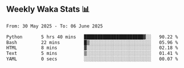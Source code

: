 ## Weekly Waka Stats 📊
<!--START_SECTION:waka-->

```txt
From: 30 May 2025 - To: 06 June 2025

Python       5 hrs 40 mins   ██████████████████████▓░░   90.22 %
Bash         22 mins         █▒░░░░░░░░░░░░░░░░░░░░░░░   05.96 %
HTML         8 mins          ▓░░░░░░░░░░░░░░░░░░░░░░░░   02.18 %
Text         5 mins          ▒░░░░░░░░░░░░░░░░░░░░░░░░   01.41 %
YAML         0 secs          ░░░░░░░░░░░░░░░░░░░░░░░░░   00.07 %
```

<!--END_SECTION:waka-->

<!--

Here are some ideas to get you started:

- 🔭 I’m currently working on (way to add branches committed on)
- 🌱 I’m currently learning Web Frameworks and Machine Learning! (Lisp, JS (react & angular), Python, and __)
- 💬 Ask me about ...
- 📫 How to reach me: 
- 😄 Pronouns: He/Him/His
- ⚡ Fun fact: ...

that-recsys-lab
-->
